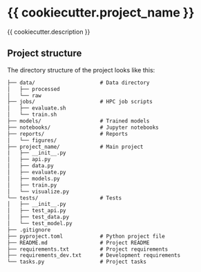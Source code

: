 # {{ cookiecutter.project_name }}

{{ cookiecutter.description }}

## Project structure

The directory structure of the project looks like this:
```txt                 
├── data/                     # Data directory
│   ├── processed
│   └── raw
├── jobs/                     # HPC job scripts
│   ├── evaluate.sh
│   └── train.sh
├── models/                   # Trained models
├── notebooks/                # Jupyter notebooks
├── reports/                  # Reports
│   └── figures/                     
├── project_name/             # Main project
|   ├── __init__.py
│   ├── api.py
│   ├── data.py
│   ├── evaluate.py
│   ├── models.py
│   ├── train.py
│   └── visualize.py
└── tests/                    # Tests
│   ├── __init__.py
│   ├── test_api.py
│   ├── test_data.py
│   └── test_model.py
├── .gitignore
├── pyproject.toml            # Python project file
├── README.md                 # Project README
├── requirements.txt          # Project requirements
├── requirements_dev.txt      # Development requirements
└── tasks.py                  # Project tasks
```

